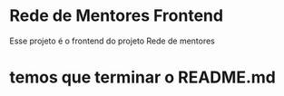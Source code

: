 # Rede de Mentores Frontend

Esse projeto é o frontend do projeto Rede de mentores

# temos que terminar o README.md
